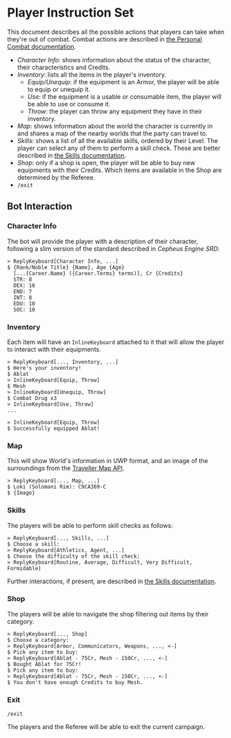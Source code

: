 # Player Instruction Set

This document describes all the possible actions that players can take when they're out of combat. Combat actions are described in [the Personal Combat documentation](PersonalCombatProcess.md).

- *Character Info*: shows information about the status of the character, their characteristics and Credits.
- *Inventory*: lists all the items in the player's inventory.
    - *Equip/Unequip*: if the equipment is an Armor, the player will be able to equip or unequip it.
    - *Use*: if the equipment is a usable or consumable item, the player will be able to use or consume it.
    - *Throw*: the player can throw any equipment they have in their inventory.
- *Map*: shows information about the world the character is currently in and shares a map of the nearby worlds that the party can travel to.
- *Skills*: shows a list of all the available skills, ordered by their Level. The player can select any of them to perform a skill check. These are better described in [the Skills documentation](Skills.md).
- *Shop*: only if a shop is open, the player will be able to buy new equipments with their Credits. Which items are available in the Shop are determined by the Referee.
- `/exit`

## Bot Interaction

### Character Info

The bot will provide the player with a description of their character, following a slim version of the standard described in *Cepheus Engine SRD*:

```
> ReplyKeyboard[Character Info, ...]
$ {Rank/Noble Title} {Name}, Age {Age}
  [...{Career.Name} ({Career.Terms} terms)], Cr {Credits}
  STR: 8
  DEX: 10
  END: 7
  INT: 8
  EDU: 10
  SOC: 10
```

### Inventory

Each item will have an `InlineKeyboard` attached to it that will allow the player to interact with their equipments.

```
> ReplyKeyboard[..., Inventory, ...]
$ Here's your inventory!
$ Ablat
> InlineKeyboard[Equip, Throw]
$ Mesh
> InlineKeyboard[Unequip, Throw]
$ Combat Drug x3
> InlineKeyboard[Use, Throw]
...
```

```
> InlineKeyboard[Equip, Throw]
$ Successfully equipped Ablat!
```

### Map

This will show World's information in UWP format, and an image of the surroundings from the [Traveller Map API](https://travellermap.com).

```
> ReplyKeyboard[..., Map, ...]
$ Loki (Solomani Rim): C9CA369-C
$ {Image}
```

### Skills

The players will be able to perform skill checks as follows:

```
> ReplyKeyboard[..., Skills, ...]
$ Choose a skill:
> ReplyKeyboard[Athletics, Agent, ...]
$ Choose the difficulty of the skill check:
> ReplyKeyboard[Routine, Average, Difficult, Very Difficult, Formidable]
```

Further interactions, if present, are described in [the Skills documentation](Skills.md).

### Shop

The players will be able to navigate the shop filtering out items by their category.

```
> ReplyKeyboard[..., Shop]
$ Choose a category:
> ReplyKeyboard[Armor, Communicators, Weapons, ..., <-]
$ Pick any item to buy:
> ReplyKeyboard[Ablat - 75Cr, Mesh - 150Cr, ..., <-]
$ Bought Ablat for 75Cr!
$ Pick any item to buy:
> ReplyKeyboard[Ablat - 75Cr, Mesh - 150Cr, ..., <-]
$ You don't have enough Credits to buy Mesh.
```

### Exit
```
/exit
```

The players and the Referee will be able to exit the current campaign.
